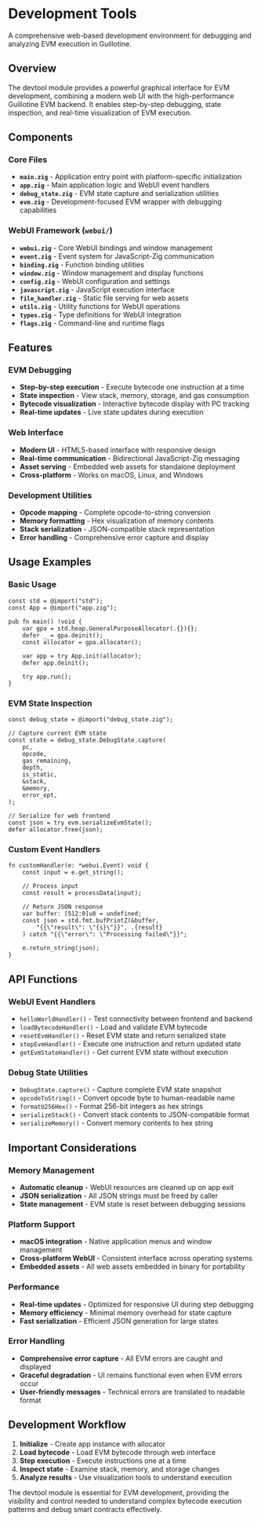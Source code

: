 # Development Tools

A comprehensive web-based development environment for debugging and analyzing EVM execution in Guillotine.

## Overview

The devtool module provides a powerful graphical interface for EVM development, combining a modern web UI with the high-performance Guillotine EVM backend. It enables step-by-step debugging, state inspection, and real-time visualization of EVM execution.

## Components

### Core Files

- **`main.zig`** - Application entry point with platform-specific initialization
- **`app.zig`** - Main application logic and WebUI event handlers
- **`debug_state.zig`** - EVM state capture and serialization utilities
- **`evm.zig`** - Development-focused EVM wrapper with debugging capabilities

### WebUI Framework (`webui/`)

- **`webui.zig`** - Core WebUI bindings and window management
- **`event.zig`** - Event system for JavaScript-Zig communication
- **`binding.zig`** - Function binding utilities
- **`window.zig`** - Window management and display functions
- **`config.zig`** - WebUI configuration and settings
- **`javascript.zig`** - JavaScript execution interface
- **`file_handler.zig`** - Static file serving for web assets
- **`utils.zig`** - Utility functions for WebUI operations
- **`types.zig`** - Type definitions for WebUI integration
- **`flags.zig`** - Command-line and runtime flags

## Features

### EVM Debugging

- **Step-by-step execution** - Execute bytecode one instruction at a time
- **State inspection** - View stack, memory, storage, and gas consumption
- **Bytecode visualization** - Interactive bytecode display with PC tracking
- **Real-time updates** - Live state updates during execution

### Web Interface

- **Modern UI** - HTML5-based interface with responsive design
- **Real-time communication** - Bidirectional JavaScript-Zig messaging
- **Asset serving** - Embedded web assets for standalone deployment
- **Cross-platform** - Works on macOS, Linux, and Windows

### Development Utilities

- **Opcode mapping** - Complete opcode-to-string conversion
- **Memory formatting** - Hex visualization of memory contents
- **Stack serialization** - JSON-compatible stack representation
- **Error handling** - Comprehensive error capture and display

## Usage Examples

### Basic Usage

```zig
const std = @import("std");
const App = @import("app.zig");

pub fn main() !void {
    var gpa = std.heap.GeneralPurposeAllocator(.{}){};
    defer _ = gpa.deinit();
    const allocator = gpa.allocator();
    
    var app = try App.init(allocator);
    defer app.deinit();
    
    try app.run();
}
```

### EVM State Inspection

```zig
const debug_state = @import("debug_state.zig");

// Capture current EVM state
const state = debug_state.DebugState.capture(
    pc,
    opcode,
    gas_remaining,
    depth,
    is_static,
    &stack,
    &memory,
    error_opt,
);

// Serialize for web frontend
const json = try evm.serializeEvmState();
defer allocator.free(json);
```

### Custom Event Handlers

```zig
fn customHandler(e: *webui.Event) void {
    const input = e.get_string();
    
    // Process input
    const result = processData(input);
    
    // Return JSON response
    var buffer: [512:0]u8 = undefined;
    const json = std.fmt.bufPrintZ(&buffer, 
        "{{\"result\": \"{s}\"}}", .{result}
    ) catch "{{\"error\": \"Processing failed\"}}";
    
    e.return_string(json);
}
```

## API Functions

### WebUI Event Handlers

- `helloWorldHandler()` - Test connectivity between frontend and backend
- `loadBytecodeHandler()` - Load and validate EVM bytecode
- `resetEvmHandler()` - Reset EVM state and return serialized state
- `stepEvmHandler()` - Execute one instruction and return updated state
- `getEvmStateHandler()` - Get current EVM state without execution

### Debug State Utilities

- `DebugState.capture()` - Capture complete EVM state snapshot
- `opcodeToString()` - Convert opcode byte to human-readable name
- `formatU256Hex()` - Format 256-bit integers as hex strings
- `serializeStack()` - Convert stack contents to JSON-compatible format
- `serializeMemory()` - Convert memory contents to hex string

## Important Considerations

### Memory Management

- **Automatic cleanup** - WebUI resources are cleaned up on app exit
- **JSON serialization** - All JSON strings must be freed by caller
- **State management** - EVM state is reset between debugging sessions

### Platform Support

- **macOS integration** - Native application menus and window management
- **Cross-platform WebUI** - Consistent interface across operating systems
- **Embedded assets** - All web assets embedded in binary for portability

### Performance

- **Real-time updates** - Optimized for responsive UI during step debugging
- **Memory efficiency** - Minimal memory overhead for state capture
- **Fast serialization** - Efficient JSON generation for large states

### Error Handling

- **Comprehensive error capture** - All EVM errors are caught and displayed
- **Graceful degradation** - UI remains functional even when EVM errors occur
- **User-friendly messages** - Technical errors are translated to readable format

## Development Workflow

1. **Initialize** - Create app instance with allocator
2. **Load bytecode** - Load EVM bytecode through web interface
3. **Step execution** - Execute instructions one at a time
4. **Inspect state** - Examine stack, memory, and storage changes
5. **Analyze results** - Use visualization tools to understand execution

The devtool module is essential for EVM development, providing the visibility and control needed to understand complex bytecode execution patterns and debug smart contracts effectively.